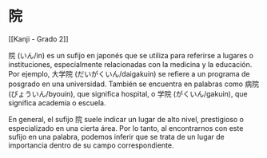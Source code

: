 # 院

[[Kanji - Grado 2]]

院 (いん/in) es un sufijo en japonés que se utiliza para referirse a lugares o instituciones, especialmente relacionadas con la medicina y la educación. Por ejemplo, 大学院 (だいがくいん/daigakuin) se refiere a un programa de posgrado en una universidad. También se encuentra en palabras como 病院 (びょういん/byouin), que significa hospital, o 学院 (がくいん/gakuin), que significa academia o escuela. 

En general, el sufijo 院 suele indicar un lugar de alto nivel, prestigioso o especializado en una cierta área. Por lo tanto, al encontrarnos con este sufijo en una palabra, podemos inferir que se trata de un lugar de importancia dentro de su campo correspondiente.
